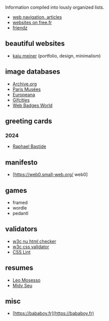 Information compiled into lously organized lists.

* [web navigation, articles](https://github.com/copyrip/lists/tree/master/navigation)
* [websites on free.fr](https://github.com/copyrip/lists/tree/master/navigation/free.fr)
* [friendz](https://github.com/copyrip/lists/tree/master/navigation/websites/friends)
<!--* [cringey nfts](https://github.com/copyrip/lists/tree/master/nft.cringe)-->


## beautiful websites
* [kaiu meiner](https://kaiumeiner.com/) (portfolio, design, minimalism)

## image databases
* [Archive.org](https://archive.org/)
* [Paris Musées](https://www.parismuseescollections.paris.fr/)
* [Europeana](https://www.europeana.eu/fr)
* [Gifcities](https://gifcities.org/)
* [Web Badges World](https://web.badges.world/)

## greeting cards
### 2024
* [Raphael Bastide](https://raphaelbastide.com/greetings/2024)

## manifesto
* [https://web0.small-web.org/ web0]

## games
* framed
* wordle
* pedantl

## validators
* [w3c nu html checker](https://validator.w3.org) 
* [w3c css validator](https://jigsaw.w3.org/css-validator/validator)
* [CSS Lint](http://csslint.net/)

## resumes
* [Leo Mosesso](https://leamosesso.ooo/cv.html)
* [Midy Seu](https://docs.google.com/spreadsheets/d/1AzFlNWeY9CgeSBaMwSTUzXaR2hJ9BKH--13CoBZaXlk/edit#gid=1501707065)

## misc
* [https://bababoy.fr](https://bababoy.fr)
